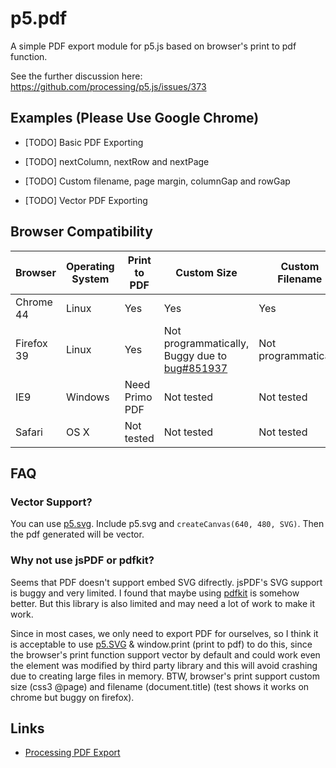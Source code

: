 # p5.pdf

A simple PDF export module for p5.js based on browser's print to pdf function.

See the further discussion here: https://github.com/processing/p5.js/issues/373

## Examples (Please Use Google Chrome)

- [TODO] Basic PDF Exporting

- [TODO] nextColumn, nextRow and nextPage

- [TODO] Custom filename, page margin, columnGap and rowGap

- [TODO] Vector PDF Exporting

## Browser Compatibility

Browser | Operating System | Print to PDF | Custom Size | Custom Filename
--------|------------------|--------------|---------------------------|----------------
Chrome 44 | Linux            | Yes          | Yes         | Yes
Firefox 39 | Linux            | Yes          | Not programmatically, Buggy due to [bug#851937](https://bugzilla.mozilla.org/show_bug.cgi?id=851937) | Not programmatically
IE9     | Windows          | Need Primo PDF | Not tested | Not tested
Safari  | OS X             | Not tested   | Not tested  | Not tested

## FAQ

### Vector Support?

You can use [p5.svg](https://github.com/zenozeng/p5.js-svg/).
Include p5.svg and `createCanvas(640, 480, SVG)`.
Then the pdf generated will be vector.

### Why not use jsPDF or pdfkit?

Seems that PDF doesn't support embed SVG difrectly. jsPDF's SVG support is buggy and very limited. I found that maybe using [pdfkit](https://github.com/devongovett/pdfkit/blob/86c94d2c19a455f8d48d65c0f72f74e6ec9f88ac/lib/mixins/vector.coffee) is somehow better. But this library is also limited and may need a lot of work to make it work.

Since in most cases, we only need to export PDF for ourselves, so I think it is acceptable to use [p5.SVG](https://github.com/zenozeng/p5.js-svg/) & window.print (print to pdf) to do this, since the browser's print function support vector by default and could work even the element was modified by third party library and this will avoid crashing due to creating large files in memory. BTW, browser's print support custom size (css3 @page) and filename (document.title) (test shows it works on chrome but buggy on firefox).

## Links

- [Processing PDF Export](https://processing.org/reference/libraries/pdf/)
